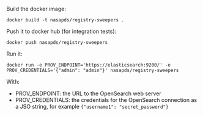 

Build the docker image:

    docker build -t nasapds/registry-sweepers .

Push it to docker hub (for integration tests):

    docker push nasapds/registry-sweepers

Run it:

    docker run -e PROV_ENDPOINT='https://elasticsearch:9200/' -e PROV_CREDENTIALS='{"admin": "admin"}' nasapds/registry-sweepers

With:
- PROV_ENDPOINT: the URL to the OpenSearch web server
- PROV_CREDENTIALS: the credentials for the OpenSearch connection as a JSO string, for example `{"username1": "secret_password"}`
